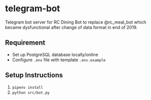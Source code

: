 # telegram-bot
Telegram bot server for RC Dining Bot to replace @rc_meal_bot which became dysfunctional after
change of data format in end of 2019.

## Requirement
* Set up PostgreSQL database locally/online
* Configure `.env` file with template `.env.example`

## Setup Instructions
1. `pipenv install`
2. `python src/bot.py`